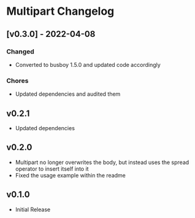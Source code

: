 # Multipart Changelog

## [v0.3.0] - 2022-04-08

### Changed

- Converted to busboy 1.5.0 and updated code accordingly

### Chores

- Updated dependencies and audited them


## v0.2.1

- Updated dependencies

## v0.2.0

- Multipart no longer overwrites the body, but instead uses the spread operator to insert itself into it
- Fixed the usage example within the readme

## v0.1.0

- Initial Release
